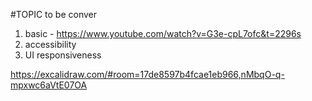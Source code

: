#TOPIC to be conver
1. basic - https://www.youtube.com/watch?v=G3e-cpL7ofc&t=2296s
2. accessibility
3. UI responsiveness



https://excalidraw.com/#room=17de8597b4fcae1eb966,nMbqO-q-mpxwc6aVtE07OA